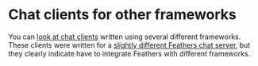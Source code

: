 # Chat clients for other frameworks

You can [look at chat clients](https://docs.feathersjs.com/getting-started/frontend.html)
written using several different frameworks.
These clients were written for a
[slightly different Feathers chat server](https://docs.feathersjs.com/getting-started/readme.html),
but they clearly indicate have to integrate Feathers with different frameworks.
